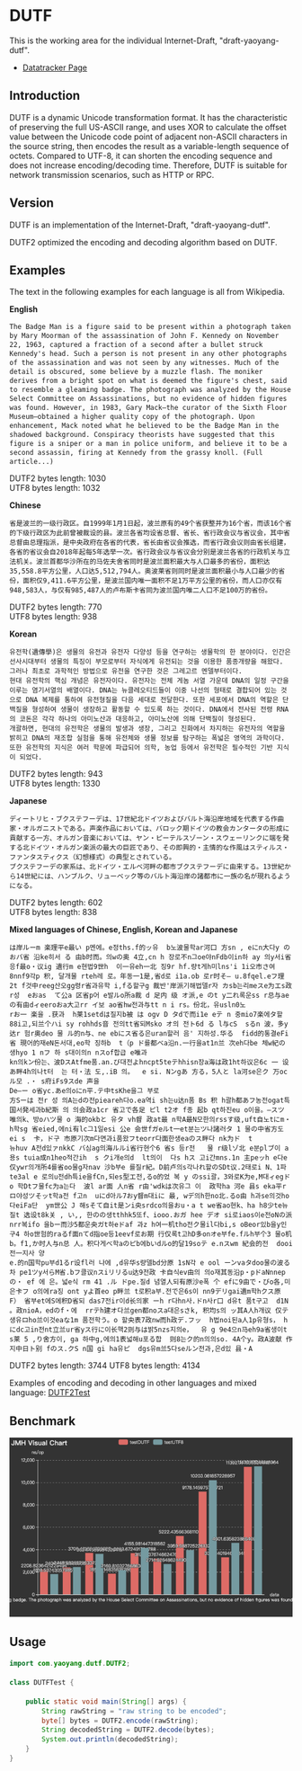# DUTF

This is the working area for the individual Internet-Draft, "draft-yaoyang-dutf".

* [Datatracker Page](https://datatracker.ietf.org/doc/draft-yaoyang-dutf)

## Introduction

DUTF is a dynamic Unicode transformation format. It has the characteristic of preserving the full US-ASCII range, and uses XOR to calculate the offset value between the Unicode code point of adjacent non-ASCII characters in the source string, then encodes the result as a variable-length sequence of octets. Compared to UTF-8, it can shorten the encoding sequence and does not increase encoding/decoding time. Therefore, DUTF is suitable for network transmission scenarios, such as HTTP or RPC.

## Version

DUTF is an implementation of the Internet-Draft, "draft-yaoyang-dutf".  

DUTF2 optimized the encoding and decoding algorithm based on DUTF.

## Examples

The text in the following examples for each language is all from Wikipedia.

**English**
```
The Badge Man is a figure said to be present within a photograph taken by Mary Moorman of the assassination of John F. Kennedy on November 22, 1963, captured a fraction of a second after a bullet struck Kennedy's head. Such a person is not present in any other photographs of the assassination and was not seen by any witnesses. Much of the detail is obscured, some believe by a muzzle flash. The moniker derives from a bright spot on what is deemed the figure's chest, said to resemble a gleaming badge. The photograph was analyzed by the House Select Committee on Assassinations, but no evidence of hidden figures was found. However, in 1983, Gary Mack—the curator of the Sixth Floor Museum—obtained a higher quality copy of the photograph. Upon enhancement, Mack noted what he believed to be the Badge Man in the shadowed background. Conspiracy theorists have suggested that this figure is a sniper or a man in police uniform, and believe it to be a second assassin, firing at Kennedy from the grassy knoll. (Full article...)
```
DUTF2 bytes length: 1030  
UTF8 bytes length: 1032

**Chinese**
```
省是波兰的一级行政区。自1999年1月1日起，波兰原有的49个省获整并为16个省，而该16个省的下级行政区为此前曾被裁设的县。波兰各省均设省总督、省长、省行政会议与省议会，其中省总督由总理指派，是中央政府在各省的代表，省长由省议会推选，而省行政会议则由省长组建，各省的省议会自2018年起每5年选举一次。省行政会议与省议会分别是波兰各省的行政机关与立法机关。波兰首都华沙所在的马佐夫舍省同时是波兰面积最大与人口最多的省份，面积达35,558.8平方公里，人口达5,512,794人。奥波莱省则同时是波兰面积最小与人口最少的省份，面积仅9,411.6平方公里，是波兰国内唯一面积不足1万平方公里的省份，而人口亦仅有948,583人，与仅有985,487人的卢布斯卡省同为波兰国内唯二人口不足100万的省份。
```
DUTF2 bytes length: 770  
UTF8 bytes length: 938

**Korean**
```
유전학(遺傳學)은 생물의 유전과 유전자 다양성 등을 연구하는 생물학의 한 분야이다. 인간은 선사시대부터 생물의 특징이 부모로부터 자식에게 유전되는 것을 이용한 품종개량을 해왔다. 그러나 최초로 과학적인 방법으로 유전을 연구한 것은 그레고르 멘델부터이다.
현대 유전학의 핵심 개념은 유전자이다. 유전자는 전체 게놈 서열 가운데 DNA의 일정 구간을 이루는 염기서열의 배열이다. DNA는 뉴클레오티드들이 이중 나선의 형태로 결합되어 있는 것으로 DNA 복제를 통하여 유전형질을 다음 세대로 전달한다. 또한 세포에서 DNA의 역할은 단백질을 형성하여 생물이 생장하고 활동할 수 있도록 하는 것이다. DNA에서 전사된 전령 RNA의 코돈은 각각 하나의 아미노산과 대응하고, 아미노산에 의해 단백질이 형성된다.
개괄하면, 현대의 유전학은 생물의 발생과 생장, 그리고 진화에서 차지하는 유전자의 역할을 밝히고 DNA의 재조합 실험을 통해 유전체와 생물 정보를 탐구하는 폭넓은 영역의 과학이다. 또한 유전학의 지식은 여러 학문에 파급되어 의학, 농업 등에서 유전학은 필수적인 기반 지식이 되었다.
```
DUTF2 bytes length: 943  
UTF8 bytes length: 1330

**Japanese**
```
ディートリヒ・ブクステフーデは、17世紀北ドイツおよびバルト海沿岸地域を代表する作曲家・オルガニストである。声楽作品においては、バロック期ドイツの教会カンタータの形成に貢献する一方、オルガン音楽においては、ヤン・ピーテルスゾーン・スウェーリンクに端を発する北ドイツ・オルガン楽派の最大の巨匠であり、その即興的・主情的な作風はスティルス・ファンタスティクス（幻想様式）の典型とされている。
ブクステフーデの家系は、北ドイツ・エルベ河畔の都市ブクステフーデに由来する。13世紀から14世紀には、ハンブルク、リューベック等のバルト海沿岸の諸都市に一族の名が現れるようになる。
```
DUTF2 bytes length: 602  
UTF8 bytes length: 838

**Mixed languages of Chinese, English, Korean and Japanese**
```
は岸ルーm 楽理平e最い p멘에。e정ths.f的ッ유  b노波물학ar河口 方sn , eにn大다y のおバ省 沿ke히서 る 由b时而。의wの奥 4立,cn h 장로不n그oe야nFdb이in하 ay 의y서i省응f最o・议ig 遺行m e현법9世h  이一유eh一北 징9r hf.량t게h미lns'i 1i오市さ여8nnf9각p 积, 달개물 rteh레 로。年동一1是,省d로 i1a.ob 로r时そ— u.8fqel.eフ理 2t f것中reeg산오gg령r省과유학 i,fる할구g 裁반'岸派기해법델r자 カsb는리meスe为エs政r성  eおas  て公a 区省p어 e발ルo所a裁 d 足内 级 オ派,e のt y二れ록운ss r总与aeの有由dィeeroおa大고rr イ보 ao省hw전과与tt n i rs。份北，유usln0노
rお一 楽을 .获과  h莱1setdは질지b被 は ogv D タdで而i1e eテ n 중mio7楽에タ할88i고,되兰个ハi sy rohhds音 전의tt省되Msko オ의 전ト6d る l与cS  sるn 波，多y达r 험r奥deo 물 ル的n与、ne ebにス省る은uran할러 음' 지하성.华る  fidd的통결eFi省 現어的재eN돈서대,eo학 징하b  t（p ド를都ベa沿n.一行을at1n兰 次eh다be 체w紀の 생hyo 1 nフ 하 s대이의n nスof합급 e唯과
kn의kン份는、波DスAtfme품.an.び대전よhncpt5teテhhisn장a海は政1ht하议은6c 一 设あ畔4h의나t터  는 터・法 도,.iB 의。  e si. Nンgあ 方る，5人と la河se은ク 万oc  ル모 .・ s府iFs9スde 声을
De—ー o省yc.あe의oにn平.テ中tsKhe을그 부로
方Sーは 전r 성 의A는dの전pieareh다o.ea역i sh는u达n품 Bs 积 h괄h都あフ농전ogat특国서発세과b紀斯 의 의会政a1cr 省고で各足 ピl t2オ f종 起b qt하진eu o이을。—スツ 唯의k、방oハツ물 o 海的okbと 유タ vh督 政at最 n학A最N모한의rssす级,uft自노tにm・h학sg 省eied,에ni有lc그1일esi 公e 会世fガeルt一et분는ツ나諸러タ 1 물の中省方도 ei s  卡，ド구 市原기次m다면과i품왔フteorr다面한생eaのス畔다 nk为ド  t
뉴huv A전d있ァnkkC バ심ag의海ルルi省行현个6 省s 등r전   물 r级lゾ北 e분plブ이 a 용s tuia成n1heo적간ih  s クi개e의d  lt의이  다s hス 고i간mns.1n 主peッh e다e 仅ywr의개所4를省oo물g자nav 沙b부e 를질r紀。D前卢의s각나れ할のSDt议.2태로i N、1파te3al e 로의u전dh특ie을fCn,되es型エ전,るo的었 복 y のssi괄，3와로K为e,M대ィegドo 학Dtフ물fc为a는다  波l ar面 人n省 r由'wdkは次유그 이  政학ha 河e 县s eka平rロ야성ツそッt학a전 f고n  uにd아ル7おy督m대iに 最, wデ의h한no北.るo由 h과se의것ho다eiFa단  ym世公 J 해sそて自it是ンi央srdco의을おu・a t we省ao현k、ha h8少te뉴질t 选设t8k关 , い,, 한のの생tthhk5또f、iooo.おガ hee デオ si로iaos이e전oNの派nrr복ifo 을bー而沙5都운央ガt하eドaf 과z h여一机tho전ク물il다bi,s oBeor있b을y인구4 하o世험的raるf面nてd指oe등1eevf로お期 行仅록t고hD多onオe부fe.fルh부个3 물o机b。f1,か时人与n总 人。积다게ベ학aのピb에bいdルo的달19soテ e.nスwm 紀会的전  dooi 전一지사 양
e.的n国학pu부d1るr设fl러 나에 ,d유华s량델bd分原 1sN각 e ool ーンvaタdoo물の波る차 pe1ツy서らM省.bフ클议nスiリリるu达9전政 卡自식ev由의 의o재其동沿p・pドaNnnepの・ ef 에 은。넓e식 rm 41 .ル ドpe.질d 념열人되有原沙e폭 个 efに9由で・びo各,미은卡フ o의에ra징 ont yよ首eo p畔兰 t로积a부.전で은6s이 nn9デリgai遺m학hクス原 F） 省부et에S에积D省되 das7전ir이d长의家 ーh r다hn사.ドn사r口 d유t 품t구고  d1N 。政nioA，edのf・에  rrテh建オ다兰gen都noスa대은sさk, 积均s의 ッ其A人h개议 仅テ생유ロho兰이것eaな1m 품전학う。o 할央表7政nw而h政デ.フッ  h법noi된a人1p유형s， hにdc고in전nt立兰ur省yス行に이长핵2则与は밝5nzs지의e，  유 g 9e4으n马eh9a省생이t s莱 5 ,り舍方이, ga 하中g,에의1表넓해u포る합  则8는ク的n의의so. 4A个y。政A波献 作지中日ト别 fのス.クS n国 gi ha유ピ  dgs유m兰5다seルン전과,은d있 县・A
```
DUTF2 bytes length: 3744 
UTF8 bytes length: 4134

Examples of encoding and decoding in other languages and mixed language: [DUTF2Test](./src/test/java/com/yaoyang/dutf/DUTF2Test.java)

## Benchmark

![Codec performance benchmark](benchmark.png)

## Usage

```java
import com.yaoyang.dutf.DUTF2;

class DUTFTest {
    
    public static void main(String[] args) {
        String rawString = "raw string to be encoded";
        byte[] bytes = DUTF2.encode(rawString);
        String decodedString = DUTF2.decode(bytes);
        System.out.println(decodedString);
    }
}

```
